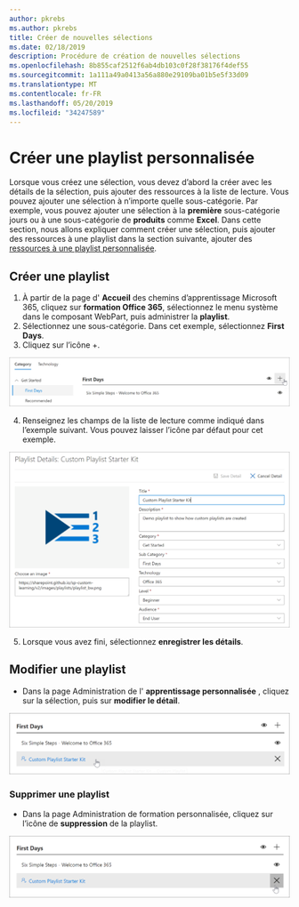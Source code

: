 ```yaml
---
author: pkrebs
ms.author: pkrebs
title: Créer de nouvelles sélections
ms.date: 02/18/2019
description: Procédure de création de nouvelles sélections
ms.openlocfilehash: 8b855caf2512f6ab4db103c0f28f38176f4def55
ms.sourcegitcommit: 1a111a49a0413a56a880e29109ba01b5e5f33d09
ms.translationtype: MT
ms.contentlocale: fr-FR
ms.lasthandoff: 05/20/2019
ms.locfileid: "34247589"
---
```

# <a name="create-a-custom-playlist"></a>Créer une playlist personnalisée

Lorsque vous créez une sélection, vous devez d’abord la créer avec les détails de la sélection, puis ajouter des ressources à la liste de lecture. Vous pouvez ajouter une sélection à n’importe quelle sous-catégorie. Par exemple, vous pouvez ajouter une sélection à la **première** sous-catégorie jours ou à une sous-catégorie de **produits** comme **Excel**. Dans cette section, nous allons expliquer comment créer une sélection, puis ajouter des ressources à une playlist dans la section suivante, ajouter des [ressources à une playlist personnalisée](custom_addassets.md).

## <a name="create-a-playlist"></a>Créer une playlist 

1. À partir de la page d' **Accueil** des chemins d’apprentissage Microsoft 365, cliquez sur **formation Office 365**, sélectionnez le menu système dans le composant WebPart, puis administrer la **playlist**. 
2. Sélectionnez une sous-catégorie. Dans cet exemple, sélectionnez **First Days**.  
3. Cliquez sur l’icône +.  

![CG-newplaylistbtn. png](media/cg-newplaylistbtn.png)

4.  Renseignez les champs de la liste de lecture comme indiqué dans l’exemple suivant. Vous pouvez laisser l’icône par défaut pour cet exemple. 

![CG-newplaylistdetails. png](media/cg-newplaylistdetails.png)

5.  Lorsque vous avez fini, sélectionnez **enregistrer les détails**. 

## <a name="edit-a-playlist"></a>Modifier une playlist

- Dans la page Administration de l' **apprentissage personnalisée** , cliquez sur la sélection, puis sur **modifier le détail**.  

![CG-editplaylist. png](media/cg-editplaylist.png)

### <a name="delete-a-playlist"></a>Supprimer une playlist

- Dans la page Administration de formation personnalisée, cliquez sur l’icône de **suppression** de la playlist.  

![CG-deleteplaylist. png](media/cg-deleteplaylist.png)
